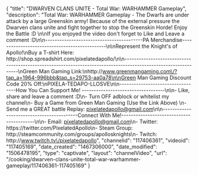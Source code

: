 {
    "title": "DWARVEN CLANS UNITE - Total War: WARHAMMER Gameplay",
    "description": "Total War: WARHAMMER Gameplay - The Dwarfs are under attack by a large Greenskin army!  Because of the external pressure the Dwarven clans unite and fight together to stop the Greenskin Horde!  Enjoy the Battle :D \n\nIf you enjoyed the video don't forget to Like and Leave a comment :D\n\n-----------------------------------------PA Merchandise----------------------------------------------\n\nRepresent the Knight's of Apollo!\nBuy a T-shirt Here: http:\/\/shop.spreadshirt.com\/pixelatedapollo\/\n\n---------------------------------------------------------------------------------------------------------------\nGreen Man Gaming Link:\nhttp:\/\/www.greenmangaming.com\/?tap_a=1964-996bbb&tap_s=29753-aa0a78\n\nGreen Man Gaming Discount Code 20% Off:\nPIXELA-TEDAPO-LLOSVE\n\n----------------------------------How You Can Support Me! -----------------------------------\n\n- Like, share and leave a comment :D\n- Turn OFF adblock or whitelist my channel\n- Buy a Game from Green Man Gaming (Use the Link Above) \n- Send me a GREAT battle Replay: pixelatedapollo@gmail.com\n\n------------------------------------------Connect With Me!-----------------------------------------\n\n- Email: pixelatedapollo@gmail.com\n- Twitter: https:\/\/twitter.com\/PixelatedApollo\n- Steam Group:  http:\/\/steamcommunity.com\/groups\/apollosknights\n- Twitch: http:\/\/www.twitch.tv\/pixelatedapollo",
    "channelid": "117406361",
    "videoid": "117405169",
    "date_created": "1467306000",
    "date_modified": "1506478195",
    "type": "captivate",
    "layout": "channelVideo",
    "url": "\/cooking\/dwarven-clans-unite-total-war-warhammer-gameplay\/117406361-117405169"
}
